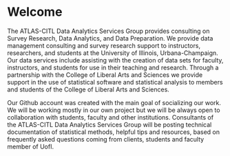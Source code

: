 # Welcome

The ATLAS-CITL Data Analytics Services Group provides consulting on Survey Research, Data Analytics, and Data Preparation. We provide data management consulting and survey research support to instructors, researchers, and students at the University of Illinois, Urbana-Champaign.  Our data services include assisting with the creation of data sets for faculty, instructors, and students for use in their teaching and research. Through a partnership with the College of Liberal Arts and Sciences we provide support in the use of statistical software and statistical analysis to members and students of the College of Liberal Arts and Sciences.

Our Github account was created with the main goal of socializing our work. We will be working mostly in our own project but we will be always open to collaboration with students, faculty and other institutions. Consultants of the ATLAS-CITL Data Analytics Services Group will be posting technical documentation of statistical methods, helpful tips and resources, based on frequently asked questions coming from clients, students and faculty member of UofI.

